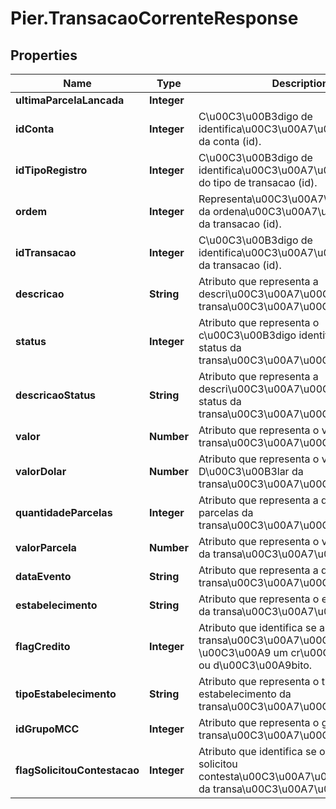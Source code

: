 # Pier.TransacaoCorrenteResponse

## Properties
Name | Type | Description | Notes
------------ | ------------- | ------------- | -------------
**ultimaParcelaLancada** | **Integer** |  | [optional] 
**idConta** | **Integer** | C\u00C3\u00B3digo de identifica\u00C3\u00A7\u00C3\u00A3o da conta (id). | [optional] 
**idTipoRegistro** | **Integer** | C\u00C3\u00B3digo de identifica\u00C3\u00A7\u00C3\u00A3o do tipo de transacao (id). | [optional] 
**ordem** | **Integer** | Representa\u00C3\u00A7\u00C3\u00A3o da ordena\u00C3\u00A7\u00C3\u00A3o da transacao (id). | [optional] 
**idTransacao** | **Integer** | C\u00C3\u00B3digo de identifica\u00C3\u00A7\u00C3\u00A3o da transacao (id). | [optional] 
**descricao** | **String** | Atributo que representa a descri\u00C3\u00A7\u00C3\u00A3o da transa\u00C3\u00A7\u00C3\u00A3o. | [optional] 
**status** | **Integer** | Atributo que representa o c\u00C3\u00B3digo identificador do status da transa\u00C3\u00A7\u00C3\u00A3o. | [optional] 
**descricaoStatus** | **String** | Atributo que representa a descri\u00C3\u00A7\u00C3\u00A3o do status da transa\u00C3\u00A7\u00C3\u00A3o. | [optional] 
**valor** | **Number** | Atributo que representa o valor da transa\u00C3\u00A7\u00C3\u00A3o. | [optional] 
**valorDolar** | **Number** | Atributo que representa o valor em D\u00C3\u00B3lar da transa\u00C3\u00A7\u00C3\u00A3o. | [optional] 
**quantidadeParcelas** | **Integer** | Atributo que representa a quantidade de parcelas da transa\u00C3\u00A7\u00C3\u00A3o. | [optional] 
**valorParcela** | **Number** | Atributo que representa o valor da parcela da transa\u00C3\u00A7\u00C3\u00A3o. | [optional] 
**dataEvento** | **String** | Atributo que representa a data de envio da transa\u00C3\u00A7\u00C3\u00A3o. | [optional] 
**estabelecimento** | **String** | Atributo que representa o estabelecimento da transa\u00C3\u00A7\u00C3\u00A3o. | [optional] 
**flagCredito** | **Integer** | Atributo que identifica se a transa\u00C3\u00A7\u00C3\u00A3o \u00C3\u00A9 um cr\u00C3\u00A9dito ou d\u00C3\u00A9bito. | [optional] 
**tipoEstabelecimento** | **String** | Atributo que representa o tipo de estabelecimento da transa\u00C3\u00A7\u00C3\u00A3o. | [optional] 
**idGrupoMCC** | **Integer** | Atributo que representa o grupo MCC da transa\u00C3\u00A7\u00C3\u00A3o. | [optional] 
**flagSolicitouContestacao** | **Integer** | Atributo que identifica se o portador solicitou contesta\u00C3\u00A7\u00C3\u00A3o da transa\u00C3\u00A7\u00C3\u00A3o. | [optional] 


